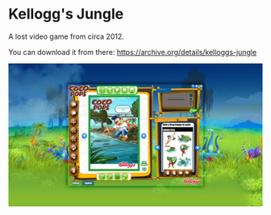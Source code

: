 # **Kellogg's Jungle**

A lost video game from circa 2012.

You can download it from there: https://archive.org/details/kelloggs-jungle

![alt_text](https://github.com/tarik-celik/Kelloggs-Jungle/blob/main/Kellogs-Jungle01.png)
